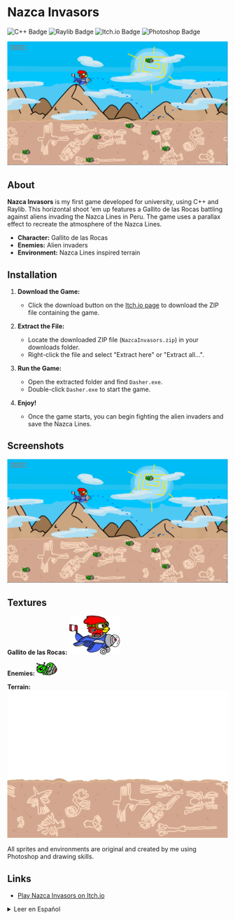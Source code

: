 # Nazca Invasors

![C++ Badge](https://img.shields.io/badge/C%2B%2B-yes-blue)
![Raylib Badge](https://img.shields.io/badge/Raylib-yes-orange)
![Itch.io Badge](https://img.shields.io/badge/Play%20on-Itch.io-blue?link=https://gatorrante.itch.io/nazcainvasors)
![Photoshop Badge](https://img.shields.io/badge/Photoshop-yes-purple)

![Screenshot](screenshot.png)

## About

**Nazca Invasors** is my first game developed for university, using C++ and Raylib. This horizontal shoot 'em up features a Gallito de las Rocas battling against aliens invading the Nazca Lines in Peru. The game uses a parallax effect to recreate the atmosphere of the Nazca Lines.

- **Character:** Gallito de las Rocas
- **Enemies:** Alien invaders
- **Environment:** Nazca Lines inspired terrain

## Installation

1. **Download the Game:**
   - Click the download button on the [Itch.io page](https://gatorrante.itch.io/nazcainvasors) to download the ZIP file containing the game.

2. **Extract the File:**
   - Locate the downloaded ZIP file (`NazcaInvasors.zip`) in your downloads folder.
   - Right-click the file and select "Extract here" or "Extract all...".

3. **Run the Game:**
   - Open the extracted folder and find `Dasher.exe`.
   - Double-click `Dasher.exe` to start the game.

4. **Enjoy!**
   - Once the game starts, you can begin fighting the alien invaders and save the Nazca Lines.

## Screenshots

![Screenshot](screenshot.png)

## Textures

**Gallito de las Rocas:**
![Gallito](textures/Gallito.png)

**Enemies:**
![Enemies](textures/textura.png)

**Terrain:**
![Terrain](textures/medio.png)


All sprites and environments are original and created by me using Photoshop and drawing skills.

## Links

- [Play Nazca Invasors on Itch.io](https://gatorrante.itch.io/nazcainvasors)

<details>
  <summary>Leer en Español</summary>

  # Nazca Invasors

  ![C++ Badge](https://img.shields.io/badge/C%2B%2B-yes-blue)
  ![Raylib Badge](https://img.shields.io/badge/Raylib-yes-orange)
  ![Itch.io Badge](https://img.shields.io/badge/Jugar%20en-Itch.io-blue?link=https://gatorrante.itch.io/nazcainvasors)
  ![Photoshop Badge](https://img.shields.io/badge/Photoshop-yes-purple)

  ![Screenshot](screenshot.png)

  ## Acerca de

  **Nazca Invasors** es mi primer juego desarrollado para la universidad, utilizando C++ y Raylib. Este juego de disparos en horizontal presenta a un Gallito de las Rocas luchando contra alienígenas que invaden las Líneas de Nazca en Perú. El juego utiliza un efecto de paralaje para recrear la atmósfera de las Líneas de Nazca.

  - **Personaje:** Gallito de las Rocas
  - **Enemigos:** Invasores alienígenas
  - **Entorno:** Terreno inspirado en las Líneas de Nazca

  ## Instalación

  1. **Descargar el Juego:**
     - Haz clic en el botón de descarga en la [página de Itch.io](https://gatorrante.itch.io/nazcainvasors) para descargar el archivo ZIP que contiene el juego.

  2. **Descomprimir el Archivo:**
     - Localiza el archivo ZIP descargado (`NazcaInvasors.zip`) en tu carpeta de descargas.
     - Haz clic derecho sobre el archivo y selecciona "Extraer aquí" o "Extraer todo...".

  3. **Ejecutar el Juego:**
     - Abre la carpeta descomprimida y busca `Dasher.exe`.
     - Haz doble clic en `Dasher.exe` para iniciar el juego.

  4. **¡Disfruta!**
     - Una vez que el juego se inicie, podrás comenzar a luchar contra los invasores alienígenas y salvar las Líneas de Nazca.

  ## Capturas de Pantalla

  ![Captura de Pantalla](screenshot.png)

  ## Texturas

  **Gallito de las Rocas:**
  ![Gallito](textures/Gallito.png)

  **Enemigos:**
  ![Enemigos](textures/textura.png)

  **Terreno:**
  ![Terreno](textures/medio.png)

  Todos los sprites y escenarios son originales y creados por mí usando Photoshop y habilidades de dibujo.

  ## Enlaces

  - [Jugar a Nazca Invasors en Itch.io](https://gatorrante.itch.io/nazcainvasors)
</details>
